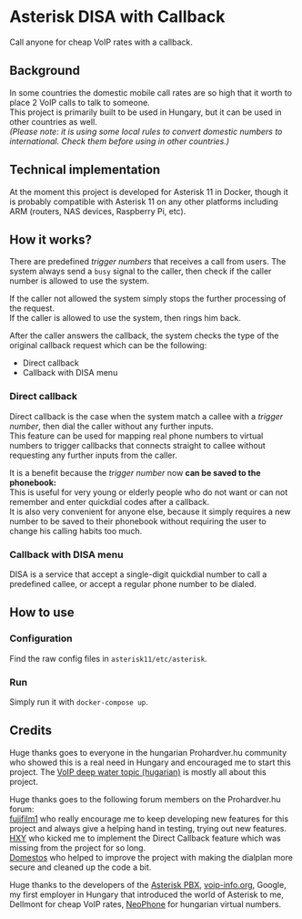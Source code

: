 # Asterisk DISA with Callback # 

Call anyone for cheap VoIP rates with a callback.

## Background

In some countries the domestic mobile call rates are so high that it worth to place 2 VoIP calls to talk to someone.  
This project is primarily built to be used in Hungary, but it can be used in other countries as well.  
*(Please note: it is using some local rules to convert domestic numbers to international. Check them before using in other countries.)*  

## Technical implementation

At the moment this project is developed for Asterisk 11 in Docker, 
though it is probably compatible with Asterisk 11 on any other platforms including ARM 
(routers, NAS devices, Raspberry Pi, etc).

## How it works?

There are predefined *trigger numbers* that receives a call from users. The system always send a `busy` signal to the caller,
then check if the caller number is allowed to use the system.

If the caller not allowed the system simply stops the further processing of the request.  
If the caller is allowed to use the system, then rings him back.

After the caller answers the callback, the system checks the type of the original callback request which can be the following:

  - Direct callback
  - Callback with DISA menu

### Direct callback

Direct callback is the case when the system match a callee with a *trigger number*, then dial the caller without any 
further inputs.  
This feature can be used for mapping real phone numbers to virtual numbers to trigger callbacks that connects straight 
to callee without requesting any further inputs from the caller.  

It is a benefit because the *trigger number* now **can be saved to the phonebook:**  
This is useful for very young or elderly people who do not want or can not remember and enter quickdial codes after a callback.  
It is also very convenient for anyone else, because it simply requires a new number to be saved to their phonebook without requiring
the user to change his calling habits too much.

### Callback with DISA menu

DISA is a service that accept a single-digit quickdial number to call a predefined callee, or accept a regular phone number to be dialed.  

## How to use

### Configuration

Find the raw config files in `asterisk11/etc/asterisk`.

### Run

Simply run it with `docker-compose up`.

## Credits

Huge thanks goes to everyone in the hungarian Prohardver.hu community who showed this is a real need in Hungary and encouraged me to start this project.
The [VoIP deep water topic (hugarian)](http://prohardver.hu/tema/voip_melyviz/friss.html) is mostly all about this project.

Huge thanks goes to the following forum members on the Prohardver.hu forum:  
[fujifilm1](http://prohardver.hu/tag/fujifilm1.html) who really encourage me to keep developing new features for this 
project and always give a helping hand in testing, trying out new features.  
[HXY](http://prohardver.hu/tag/hxy.html) who kicked me to implement the Direct Callback feature which was missing from the project for so long.  
[Domestos](http://prohardver.hu/tag/domestos.html) who helped to improve the project with making the dialplan more 
secure and cleaned up the code a bit.

Huge thanks to the developers of the [Asterisk PBX](http://www.asterisk.org/), [voip-info.org](http://www.voip-info.org/),
Google, my first employer in Hungary that introduced the world of Asterisk to me, Dellmont for cheap VoIP rates, 
[NeoPhone](http://web.neophone.hu/) for hungarian virtual numbers.